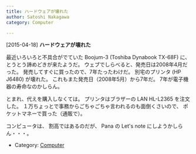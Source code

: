```yaml
---
title: ハードウェアが壊れた
author: Satoshi Nakagawa
category: Computer

---
```


[2015-04-18] **ハードウェアが壊れた** 

 最近いろいろと不具合がでていた Boojum-3 (Toshiba Dynabook TX-68F)  に、
とうとう諦めどきが来たようだ。
ウェブでしらべると、発売日は2008年4月だった。
発売してすぐに買ったので、7年たったわけだ。
別宅のプリンタ (HP J6480) が壊れた。
これもまた発売日（2008年5月）から7年だ。
7年が電子機器の寿命なのかしらん。

<!--more-->

 とまれ、代えを購入しなくては。
プリンタはブラザーの LAN HL-L2365 を注文した。
１万ちょっとで事務からごちゃごちゃ言われるのも面倒くさいので、
ポケットマネーで買った（通販で）。

 コンピュータは、
割高ではあるのだが、
Pana の Let's note にしようかしらん・・・。

- Category: [Computer](https://merapano.github.io/categories.html#Computer)

